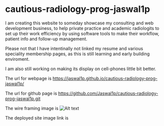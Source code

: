 # cautious-radiology-prog-jaswal1p

I am creating this website to someday showcase my consulting and web development 
business, to help private practice and academic radiologits to set up their work efficiency by using software tools to make their workflow, patient info and follow-up management.

Please not that I have intentinally not linked my resume and various speciality membership
pages, as this is still learning and early building enviroment.

I am also still working on making its display on cell-phones little bit better.

The url for webpage is https://jaswal1p.github.io/cautious-radiology-prog-jaswal1p/

The url for github page is https://github.com/Jaswal1p/cautious-radiology-prog-jaswal1p.git

The wire framing image is ![Alt text](/relative/path/to/wireframeIMG_4397.jpg?raw=true "wireframe")

The deployed site image link is 